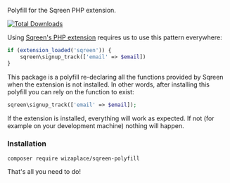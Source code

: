 Polyfill for the Sqreen PHP extension.

[![Total Downloads](https://img.shields.io/packagist/dt/wizaplace/sqreen-polyfill.svg?style=flat-square)](https://packagist.org/packages/wizaplace/sqreen-polyfill)

Using [Sqreen's PHP extension](https://docs.sqreen.io/sqreen-for-php/getting-started-in-php/) requires us to use this pattern everywhere:

```php
if (extension_loaded('sqreen')) {
    sqreen\signup_track(['email' => $email])
}
```

This package is a polyfill re-declaring all the functions provided by Sqreen when the extension is not installed. In other words, after installing this polyfill you can rely on the function to exist:

```php
sqreen\signup_track(['email' => $email]);
```

If the extension is installed, everything will work as expected. If not (for example on your development machine) nothing will happen.

### Installation

```
composer require wizaplace/sqreen-polyfill
```

That's all you need to do!
